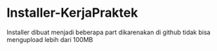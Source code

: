 # Installer-KerjaPraktek
Installer dibuat menjadi beberapa part dikarenakan
di github tidak bisa mengupload lebih dari 100MB
